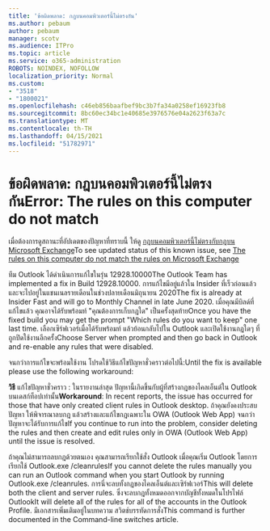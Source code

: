 ```yaml
---
title: 'ข้อผิดพลาด: กฎบนคอมพิวเตอร์นี้ไม่ตรงกัน'
ms.author: pebaum
author: pebaum
manager: scotv
ms.audience: ITPro
ms.topic: article
ms.service: o365-administration
ROBOTS: NOINDEX, NOFOLLOW
localization_priority: Normal
ms.custom:
- "3518"
- "1800021"
ms.openlocfilehash: c46eb856baafbef9bc3b7fa34a0258ef16923fb8
ms.sourcegitcommit: 8bc60ec34bc1e40685e3976576e04a2623f63a7c
ms.translationtype: MT
ms.contentlocale: th-TH
ms.lasthandoff: 04/15/2021
ms.locfileid: "51782971"
---
```

# <a name="error-the-rules-on-this-computer-do-not-match"></a><span data-ttu-id="e0c41-102">ข้อผิดพลาด: กฎบนคอมพิวเตอร์นี้ไม่ตรงกัน</span><span class="sxs-lookup"><span data-stu-id="e0c41-102">Error: The rules on this computer do not match</span></span>

<span data-ttu-id="e0c41-103">เมื่อต้องการดูสถานะที่อัปเดตของปัญหาที่ทราบนี้ ให้ดู [กฎบนคอมพิวเตอร์นี้ไม่ตรงกับกฎบน Microsoft Exchange](https://support.office.com/article/d032e037-b224-429e-b325-633afde9b5f0)</span><span class="sxs-lookup"><span data-stu-id="e0c41-103">To see updated status of this known issue, see [The rules on this computer do not match the rules on Microsoft Exchange](https://support.office.com/article/d032e037-b224-429e-b325-633afde9b5f0)</span></span>

<span data-ttu-id="e0c41-104">ทีม Outlook ได้ดําเนินการแก้ไขในรุ่น 12928.10000</span><span class="sxs-lookup"><span data-stu-id="e0c41-104">The Outlook Team has implemented a fix in Build 12928.10000.</span></span> <span data-ttu-id="e0c41-105">การแก้ไขมีอยู่แล้วใน Insider ที่เร็วก่อนแล้วและจะไปอยู่ในแชนเนลรายเดือนในช่วงปลายเดือนมิถุนายน 2020</span><span class="sxs-lookup"><span data-stu-id="e0c41-105">The fix is already at Insider Fast and will go to Monthly Channel in late June 2020.</span></span> <span data-ttu-id="e0c41-106">เมื่อคุณมีบิลด์ที่แก้ไขแล้ว คุณอาจได้รับพร้อมท์ "คุณต้องการเก็บกฎใด" เป็นครั้งสุดท้าย</span><span class="sxs-lookup"><span data-stu-id="e0c41-106">Once you have the fixed build you may get the prompt "Which rules do you want to keep" one last time.</span></span> <span data-ttu-id="e0c41-107">เลือกเซิร์ฟเวอร์เมื่อได้รับพร้อมท์ แล้วย้อนกลับไปใน Outlook และเปิดใช้งานกฎใดๆ ที่ถูกปิดใช้งานอีกครั้ง</span><span class="sxs-lookup"><span data-stu-id="e0c41-107">Choose Server when prompted and then go back in Outlook and re-enable any rules that were disabled.</span></span>

<span data-ttu-id="e0c41-108">จนกว่าการแก้ไขจะพร้อมใช้งาน โปรดใช้วิธีแก้ไขปัญหาชั่วคราวต่อไปนี้:</span><span class="sxs-lookup"><span data-stu-id="e0c41-108">Until the fix is available please use the following workaround:</span></span>

<span data-ttu-id="e0c41-109">**วิธี** แก้ไขปัญหาชั่วคราว : ในรายงานล่าสุด ปัญหานี้เกิดขึ้นกับผู้ที่สร้างกฎของไคลเอ็นต์ใน Outlook บนเดสก์ท็อปเท่านั้น</span><span class="sxs-lookup"><span data-stu-id="e0c41-109">**Workaround**: In recent reports, the issue has occurred for those that have only created client rules in Outlook desktop.</span></span> <span data-ttu-id="e0c41-110">ถ้าคุณยังคงประสบปัญหา ให้พิจารณาลบกฎ แล้วสร้างและแก้ไขกฎเฉพาะใน OWA (Outlook Web App) จนกว่าปัญหาจะได้รับการแก้ไข</span><span class="sxs-lookup"><span data-stu-id="e0c41-110">If you continue to run into the problem, consider deleting the rules and then create and edit rules only in OWA (Outlook Web App) until the issue is resolved.</span></span>

<span data-ttu-id="e0c41-111">ถ้าคุณไม่สามารถลบกฎด้วยตนเอง คุณสามารถเรียกใช้สั่ง Outlook เมื่อคุณเริ่ม Outlook โดยการเรียกใช้ Outlook.exe /cleanrules</span><span class="sxs-lookup"><span data-stu-id="e0c41-111">If you cannot delete the rules manually you can run an Outlook command when you start Outlook by running Outlook.exe /cleanrules.</span></span> <span data-ttu-id="e0c41-112">การนี่จะลบทั้งกฎของไคลเอ็นต์และเซิร์ฟเวอร์</span><span class="sxs-lookup"><span data-stu-id="e0c41-112">This will delete both the client and server rules.</span></span> <span data-ttu-id="e0c41-113">ซึ่งจะลบกฎทั้งหมดออกจากบัญชีทั้งหมดในโปรไฟล์ Outlook</span><span class="sxs-lookup"><span data-stu-id="e0c41-113">It will delete all of the rules for all of the accounts in the Outlook Profile.</span></span> <span data-ttu-id="e0c41-114">มีเอกสารเพิ่มเติมอยู่ในบทความ สวิตช์บรรทัดการสั่ง</span><span class="sxs-lookup"><span data-stu-id="e0c41-114">This command is further documented in the Command-line switches article.</span></span>

